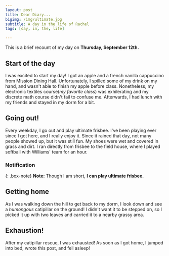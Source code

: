 ```yaml
---
layout: post
title: Dear Diary...
bigimg: /img/ultimate.jpg
subtitle: A day in the life of Rachel
tags: [day, in, the, life]

---
```


This is a brief recount of my day on **Thursday, September 12th.**

## Start of the day

I was excited to start my day! I got an apple and a french vanilla cappuccino from Mission Dining Hall. Unfortunately, I spilled some of my drink on my hand, and wasn't able to finish my apple before class. Nonetheless, my electronic textiles course(_my favorite class_) was exhilerating and my discrete math course didn't fail to confuse me. Afterwards, I had lunch with my friends and stayed in my dorm for a bit.

## Going out!

Every weekday, I go out and play ultimate frisbee. I've been playing ever since I got here, and I really enjoy it. Since it rained that day, not many people showed up, but it was still fun. My shoes were wet and covered in grass and dirt. I ran directly from frisbee to the field house, where I played softball with Williams' team for an hour. 

### Notification

{: .box-note}
**Note:** Though I am short, **I can play ultimate frisbee.**

## Getting home

As I was walking down the hill to get back to my dorm, I look down and see a _humongous_ catipillar on the ground! I didn't want it to be stepped on, so I picked it up with two leaves and carried it to a nearby grassy area.

## Exhaustion!

After my catipillar rescue, I was exhausted! As soon as I got home, I jumped into bed, wrote this post, and fell asleep!


